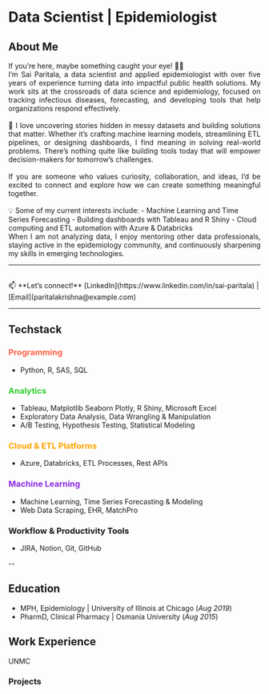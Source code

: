 # Data Scientist | Epidemiologist

## About Me

<div align="justify">
If you’re here, maybe something caught your eye! 👋🏾

<br>
I’m Sai Paritala, a data scientist and applied epidemiologist with over five years of experience turning data into impactful public health solutions. My work sits at the crossroads of data science and epidemiology, focused on tracking infectious diseases, forecasting, and developing tools that help organizations respond effectively.
<br>

<br>
🔎 I love uncovering stories hidden in messy datasets and building solutions that matter. Whether it’s crafting machine learning models, streamlining ETL pipelines, or designing dashboards, I find meaning in solving real-world problems. There’s nothing quite like building tools today that will empower decision-makers for tomorrow’s challenges.
<br>

<br>
If you are someone who values curiosity, collaboration, and ideas, I’d be excited to connect and explore how we can create something meaningful together.
</div>
<br>
💡 Some of my current interests include:
- Machine Learning and Time Series Forecasting
- Building dashboards with Tableau and R Shiny
- Cloud computing and ETL automation with Azure & Databricks

<div align="justify">
When I am not analyzing data, I enjoy mentoring other data professionals, staying active in the epidemiology community, and continuously sharpening my skills in emerging technologies.
</div>

---

<br>
📫 **Let’s connect!**  
[LinkedIn](https://www.linkedin.com/in/sai-paritala) | [Email](paritalakrishna@example.com)
<br>

---

## Techstack
### <span style="color:#FF6347">Programming</span>  
- Python, R, SAS, SQL  


### <span style="color:#32CD32">Analytics</span>  
- Tableau, Matplotlib Seaborn Plotly, R Shiny, Microsoft Excel
- Exploratory Data Analysis, Data Wrangling & Manipulation
- A/B Testing, Hypothesis Testing, Statistical Modeling  


### <span style="color:#FFA500">Cloud & ETL Platforms</span> 
- Azure, Databricks, ETL Processes, Rest APIs  


### <span style="color:#8A2BE2">Machine Learning</span>  
- Machine Learning, Time Series Forecasting & Modeling  
- Web Data Scraping, EHR, MatchPro  


### Workflow & Productivity Tools  
-  JIRA, Notion, Git, GitHub

--

## Education
- MPH, Epidemiology | University of Illinois at Chicago (_Aug 2019_)
- PharmD, Clinical Pharmacy | Osmania University (_Aug 2015_)

## Work Experience
UNMC

### Projects
